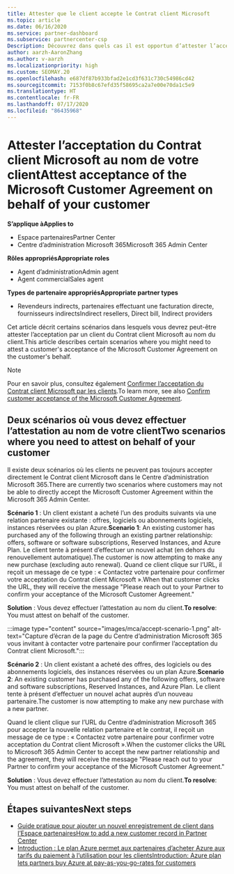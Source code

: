 ```yaml
---
title: Attester que le client accepte le Contrat client Microsoft
ms.topic: article
ms.date: 06/16/2020
ms.service: partner-dashboard
ms.subservice: partnercenter-csp
Description: Découvrez dans quels cas il est opportun d’attester l’acceptation du Contrat client Microsoft au nom de votre client.
author: aarzh-AaronZhang
ms.author: v-aarzh
ms.localizationpriority: high
ms.custom: SEOMAY.20
ms.openlocfilehash: e687df87b933bfad2e1cd3f631c730c54986cd42
ms.sourcegitcommit: 7153f0b8c67efd35f58695ca2a7e00e70da1c5e9
ms.translationtype: HT
ms.contentlocale: fr-FR
ms.lasthandoff: 07/17/2020
ms.locfileid: "86435968"
---
```

# <a name="attest-acceptance-of-the-microsoft-customer-agreement-on-behalf-of-your-customer"></a><span data-ttu-id="d0f91-103">Attester l’acceptation du Contrat client Microsoft au nom de votre client</span><span class="sxs-lookup"><span data-stu-id="d0f91-103">Attest acceptance of the Microsoft Customer Agreement on behalf of your customer</span></span>

<span data-ttu-id="d0f91-104">**S’applique à**</span><span class="sxs-lookup"><span data-stu-id="d0f91-104">**Applies to**</span></span>

- <span data-ttu-id="d0f91-105">Espace partenaires</span><span class="sxs-lookup"><span data-stu-id="d0f91-105">Partner Center</span></span>
- <span data-ttu-id="d0f91-106">Centre d’administration Microsoft 365</span><span class="sxs-lookup"><span data-stu-id="d0f91-106">Microsoft 365 Admin Center</span></span>

<span data-ttu-id="d0f91-107">**Rôles appropriés**</span><span class="sxs-lookup"><span data-stu-id="d0f91-107">**Appropriate roles**</span></span>

- <span data-ttu-id="d0f91-108">Agent d’administration</span><span class="sxs-lookup"><span data-stu-id="d0f91-108">Admin agent</span></span>
- <span data-ttu-id="d0f91-109">Agent commercial</span><span class="sxs-lookup"><span data-stu-id="d0f91-109">Sales agent</span></span>

<span data-ttu-id="d0f91-110">**Types de partenaire appropriés**</span><span class="sxs-lookup"><span data-stu-id="d0f91-110">**Appropriate partner types**</span></span>

- <span data-ttu-id="d0f91-111">Revendeurs indirects, partenaires effectuant une facturation directe, fournisseurs indirects</span><span class="sxs-lookup"><span data-stu-id="d0f91-111">Indirect resellers, Direct bill, Indirect providers</span></span>

<span data-ttu-id="d0f91-112">Cet article décrit certains scénarios dans lesquels vous devrez peut-être attester l’acceptation par un client du Contrat client Microsoft au nom du client.</span><span class="sxs-lookup"><span data-stu-id="d0f91-112">This article describes certain scenarios where you might need to attest a customer's acceptance of the Microsoft Customer Agreement on the customer's behalf.</span></span>

>[!NOTE]
><span data-ttu-id="d0f91-113">Pour en savoir plus, consultez également [Confirmer l’acceptation du Contrat client Microsoft par les clients](confirm-customer-agreement.md).</span><span class="sxs-lookup"><span data-stu-id="d0f91-113">To learn more, see also [Confirm customer acceptance of the Microsoft Customer Agreement](confirm-customer-agreement.md).</span></span>

## <a name="two-scenarios-where-you-need-to-attest-on-behalf-of-your-customer"></a><span data-ttu-id="d0f91-114">Deux scénarios où vous devez effectuer l’attestation au nom de votre client</span><span class="sxs-lookup"><span data-stu-id="d0f91-114">Two scenarios where you need to attest on behalf of your customer</span></span>

<span data-ttu-id="d0f91-115">Il existe deux scénarios où les clients ne peuvent pas toujours accepter directement le Contrat client Microsoft dans le Centre d’administration Microsoft 365.</span><span class="sxs-lookup"><span data-stu-id="d0f91-115">There are currently two scenarios where customers may not be able to directly accept the Microsoft Customer Agreement within the Microsoft 365 Admin Center.</span></span>

<span data-ttu-id="d0f91-116">**Scénario 1** : Un client existant a acheté l’un des produits suivants via une relation partenaire existante : offres, logiciels ou abonnements logiciels, instances réservées ou plan Azure.</span><span class="sxs-lookup"><span data-stu-id="d0f91-116">**Scenario 1**: An existing customer has purchased any of the following through an existing partner relationship: offers, software or software subscriptions, Reserved Instances, and Azure Plan.</span></span> <span data-ttu-id="d0f91-117">Le client tente à présent d’effectuer un nouvel achat (en dehors du renouvellement automatique).</span><span class="sxs-lookup"><span data-stu-id="d0f91-117">The customer is now attempting to make any new purchase (excluding auto renewal).</span></span> <span data-ttu-id="d0f91-118">Quand ce client clique sur l’URL, il reçoit un message de ce type : « Contactez votre partenaire pour confirmer votre acceptation du Contrat client Microsoft ».</span><span class="sxs-lookup"><span data-stu-id="d0f91-118">When that customer clicks the URL, they will receive the message "Please reach out to your Partner to confirm your acceptance of the Microsoft Customer Agreement."</span></span>  

<span data-ttu-id="d0f91-119">**Solution** : Vous devez effectuer l’attestation au nom du client.</span><span class="sxs-lookup"><span data-stu-id="d0f91-119">**To resolve**: You must attest on behalf of the customer.</span></span>

:::image type="content" source="images/mca/accept-scenario-1.png" alt-text="Capture d’écran de la page du Centre d’administration Microsoft 365 vous invitant à contacter votre partenaire pour confirmer l’acceptation du Contrat client Microsoft.":::

<span data-ttu-id="d0f91-121">**Scénario 2** : Un client existant a acheté des offres, des logiciels ou des abonnements logiciels, des instances réservées ou un plan Azure.</span><span class="sxs-lookup"><span data-stu-id="d0f91-121">**Scenario 2**: An existing customer has purchased any of the following offers, software and software subscriptions, Reserved Instances, and Azure Plan.</span></span> <span data-ttu-id="d0f91-122">Le client tente à présent d’effectuer un nouvel achat auprès d’un nouveau partenaire.</span><span class="sxs-lookup"><span data-stu-id="d0f91-122">The customer is now attempting to make any new purchase with a new partner.</span></span>

<span data-ttu-id="d0f91-123">Quand le client clique sur l’URL du Centre d’administration Microsoft 365 pour accepter la nouvelle relation partenaire et le contrat, il reçoit un message de ce type : « Contactez votre partenaire pour confirmer votre acceptation du Contrat client Microsoft ».</span><span class="sxs-lookup"><span data-stu-id="d0f91-123">When the customer clicks the URL to Microsoft 365 Admin Center to accept the new partner relationship and the agreement, they will receive the message "Please reach out to your Partner to confirm your acceptance of the Microsoft Customer Agreement."</span></span>  

<span data-ttu-id="d0f91-124">**Solution** : Vous devez effectuer l’attestation au nom du client.</span><span class="sxs-lookup"><span data-stu-id="d0f91-124">**To resolve**: You must attest on behalf of the customer.</span></span>  

## <a name="next-steps"></a><span data-ttu-id="d0f91-125">Étapes suivantes</span><span class="sxs-lookup"><span data-stu-id="d0f91-125">Next steps</span></span>

- [<span data-ttu-id="d0f91-126">Guide pratique pour ajouter un nouvel enregistrement de client dans l’Espace partenaires</span><span class="sxs-lookup"><span data-stu-id="d0f91-126">How to add a new customer record in Partner Center</span></span>](add-a-new-customer.md)
- [<span data-ttu-id="d0f91-127">Introduction : Le plan Azure permet aux partenaires d’acheter Azure aux tarifs du paiement à l’utilisation pour les clients</span><span class="sxs-lookup"><span data-stu-id="d0f91-127">Introduction: Azure plan lets partners buy Azure at pay-as-you-go-rates for customers</span></span>](azure-plan-lp.md)
